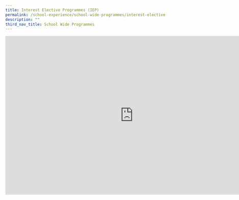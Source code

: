 ```yaml
---
title: Interest Elective Programmes (IEP)
permalink: /school-experience/school-wide-programmes/interest-elective-programme-iep/
description: ""
third_nav_title: School Wide Programmes
---
```

<iframe src="https://docs.google.com/presentation/d/e/2PACX-1vSui90nmvDmwwHdBWKpcywsnp3EayjEKrvOaJi9RkCMWCFv8NwegxLpZ20SGIzlKgTaESGJdpASGR5e/embed?start=false&amp;loop=false&amp;delayms=3000" frameborder="0" width="800" height="498" allowfullscreen="true"></iframe>